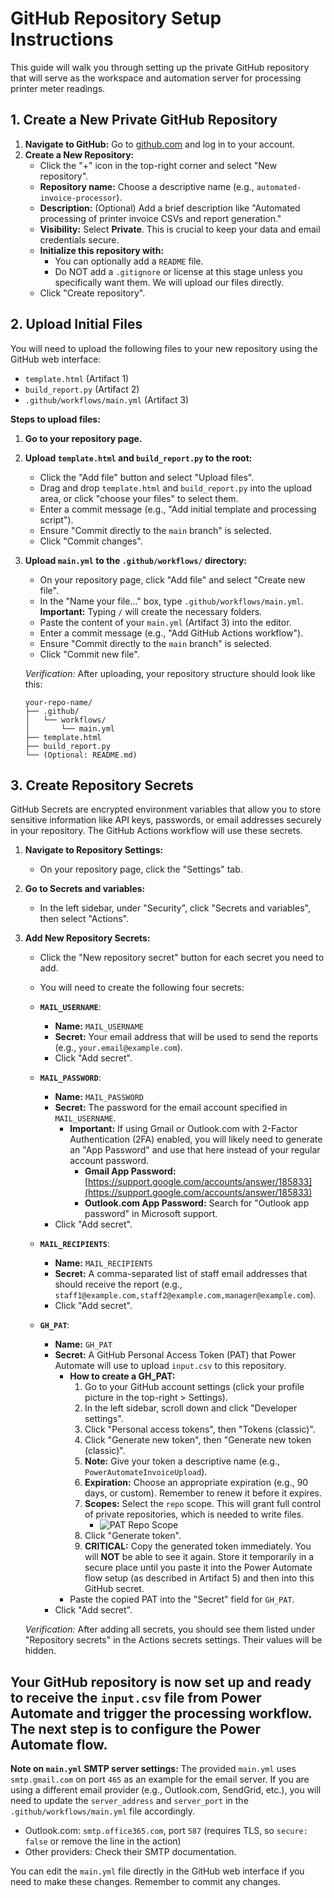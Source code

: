 # GitHub Repository Setup Instructions

This guide will walk you through setting up the private GitHub repository that will serve as the workspace and automation server for processing printer meter readings.

## 1. Create a New Private GitHub Repository

1.  **Navigate to GitHub:** Go to [github.com](https://github.com) and log in to your account.
2.  **Create a New Repository:**
    *   Click the "+" icon in the top-right corner and select "New repository".
    *   **Repository name:** Choose a descriptive name (e.g., `automated-invoice-processor`).
    *   **Description:** (Optional) Add a brief description like "Automated processing of printer invoice CSVs and report generation."
    *   **Visibility:** Select **Private**. This is crucial to keep your data and email credentials secure.
    *   **Initialize this repository with:**
        *   You can optionally add a `README` file.
        *   Do NOT add a `.gitignore` or license at this stage unless you specifically want them. We will upload our files directly.
    *   Click "Create repository".

## 2. Upload Initial Files

You will need to upload the following files to your new repository using the GitHub web interface:

*   `template.html` (Artifact 1)
*   `build_report.py` (Artifact 2)
*   `.github/workflows/main.yml` (Artifact 3)

**Steps to upload files:**

1.  **Go to your repository page.**
2.  **Upload `template.html` and `build_report.py` to the root:**
    *   Click the "Add file" button and select "Upload files".
    *   Drag and drop `template.html` and `build_report.py` into the upload area, or click "choose your files" to select them.
    *   Enter a commit message (e.g., "Add initial template and processing script").
    *   Ensure "Commit directly to the `main` branch" is selected.
    *   Click "Commit changes".
3.  **Upload `main.yml` to the `.github/workflows/` directory:**
    *   On your repository page, click "Add file" and select "Create new file".
    *   In the "Name your file..." box, type `.github/workflows/main.yml`. **Important:** Typing `/` will create the necessary folders.
    *   Paste the content of your `main.yml` (Artifact 3) into the editor.
    *   Enter a commit message (e.g., "Add GitHub Actions workflow").
    *   Ensure "Commit directly to the `main` branch" is selected.
    *   Click "Commit new file".

    *Verification:* After uploading, your repository structure should look like this:
    ```
    your-repo-name/
    ├── .github/
    │   └── workflows/
    │       └── main.yml
    ├── template.html
    ├── build_report.py
    └── (Optional: README.md)
    ```

## 3. Create Repository Secrets

GitHub Secrets are encrypted environment variables that allow you to store sensitive information like API keys, passwords, or email addresses securely in your repository. The GitHub Actions workflow will use these secrets.

1.  **Navigate to Repository Settings:**
    *   On your repository page, click the "Settings" tab.
2.  **Go to Secrets and variables:**
    *   In the left sidebar, under "Security", click "Secrets and variables", then select "Actions".
3.  **Add New Repository Secrets:**
    *   Click the "New repository secret" button for each secret you need to add.
    *   You will need to create the following four secrets:

    *   **`MAIL_USERNAME`**:
        *   **Name:** `MAIL_USERNAME`
        *   **Secret:** Your email address that will be used to send the reports (e.g., `your.email@example.com`).
        *   Click "Add secret".

    *   **`MAIL_PASSWORD`**:
        *   **Name:** `MAIL_PASSWORD`
        *   **Secret:** The password for the email account specified in `MAIL_USERNAME`.
            *   **Important:** If using Gmail or Outlook.com with 2-Factor Authentication (2FA) enabled, you will likely need to generate an "App Password" and use that here instead of your regular account password.
                *   **Gmail App Password:** [https://support.google.com/accounts/answer/185833](https://support.google.com/accounts/answer/185833)
                *   **Outlook.com App Password:** Search for "Outlook app password" in Microsoft support.
        *   Click "Add secret".

    *   **`MAIL_RECIPIENTS`**:
        *   **Name:** `MAIL_RECIPIENTS`
        *   **Secret:** A comma-separated list of staff email addresses that should receive the report (e.g., `staff1@example.com,staff2@example.com,manager@example.com`).
        *   Click "Add secret".

    *   **`GH_PAT`**:
        *   **Name:** `GH_PAT`
        *   **Secret:** A GitHub Personal Access Token (PAT) that Power Automate will use to upload `input.csv` to this repository.
            *   **How to create a GH_PAT:**
                1.  Go to your GitHub account settings (click your profile picture in the top-right > Settings).
                2.  In the left sidebar, scroll down and click "Developer settings".
                3.  Click "Personal access tokens", then "Tokens (classic)".
                4.  Click "Generate new token", then "Generate new token (classic)".
                5.  **Note:** Give your token a descriptive name (e.g., `PowerAutomateInvoiceUpload`).
                6.  **Expiration:** Choose an appropriate expiration (e.g., 90 days, or custom). Remember to renew it before it expires.
                7.  **Scopes:** Select the `repo` scope. This will grant full control of private repositories, which is needed to write files.
                    *   ![PAT Repo Scope](https://docs.github.com/assets/cb-112320/images/help/settings/personal_access_tokens_repo_scope.png)
                8.  Click "Generate token".
                9.  **CRITICAL:** Copy the generated token immediately. You will **NOT** be able to see it again. Store it temporarily in a secure place until you paste it into the Power Automate flow setup (as described in Artifact 5) and then into this GitHub secret.
            *   Paste the copied PAT into the "Secret" field for `GH_PAT`.
        *   Click "Add secret".

    *Verification:* After adding all secrets, you should see them listed under "Repository secrets" in the Actions secrets settings. Their values will be hidden.

Your GitHub repository is now set up and ready to receive the `input.csv` file from Power Automate and trigger the processing workflow. The next step is to configure the Power Automate flow.
---

**Note on `main.yml` SMTP server settings:**
The provided `main.yml` uses `smtp.gmail.com` on port `465` as an example for the email server. If you are using a different email provider (e.g., Outlook.com, SendGrid, etc.), you will need to update the `server_address` and `server_port` in the `.github/workflows/main.yml` file accordingly.
*   Outlook.com: `smtp.office365.com`, port `587` (requires TLS, so `secure: false` or remove the line in the action)
*   Other providers: Check their SMTP documentation.

You can edit the `main.yml` file directly in the GitHub web interface if you need to make these changes. Remember to commit any changes.
